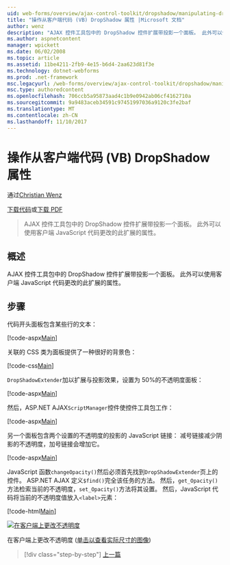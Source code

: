 ```yaml
---
uid: web-forms/overview/ajax-control-toolkit/dropshadow/manipulating-dropshadow-properties-from-client-code-vb
title: "操作从客户端代码 (VB) DropShadow 属性 |Microsoft 文档"
author: wenz
description: "AJAX 控件工具包中的 DropShadow 控件扩展带投影一个面板。 此外可以使用客户端 JavaScrip 更改此扩展程序属性..."
ms.author: aspnetcontent
manager: wpickett
ms.date: 06/02/2008
ms.topic: article
ms.assetid: 11be4211-2fb9-4e15-b6d4-2aa623d81f3e
ms.technology: dotnet-webforms
ms.prod: .net-framework
msc.legacyurl: /web-forms/overview/ajax-control-toolkit/dropshadow/manipulating-dropshadow-properties-from-client-code-vb
msc.type: authoredcontent
ms.openlocfilehash: 706ccb5a95873aad4c1b9e0942ab06cf4162710a
ms.sourcegitcommit: 9a9483aceb34591c97451997036a9120c3fe2baf
ms.translationtype: MT
ms.contentlocale: zh-CN
ms.lasthandoff: 11/10/2017
---
```

<a name="manipulating-dropshadow-properties-from-client-code-vb"></a>操作从客户端代码 (VB) DropShadow 属性
====================
通过[Christian Wenz](https://github.com/wenz)

[下载代码](http://download.microsoft.com/download/5/1/6/51652a81-500b-4f6b-88d3-617103e7941e/DropShadow2.vb.zip)或[下载 PDF](http://download.microsoft.com/download/b/6/a/b6ae89ee-df69-4c87-9bfb-ad1eb2b23373/dropshadow2VB.pdf)

> AJAX 控件工具包中的 DropShadow 控件扩展带投影一个面板。 此外可以使用客户端 JavaScript 代码更改的此扩展的属性。


## <a name="overview"></a>概述

AJAX 控件工具包中的 DropShadow 控件扩展带投影一个面板。 此外可以使用客户端 JavaScript 代码更改的此扩展的属性。

## <a name="steps"></a>步骤

代码开头面板包含某些行的文本：

[!code-aspx[Main](manipulating-dropshadow-properties-from-client-code-vb/samples/sample1.aspx)]

关联的 CSS 类为面板提供了一种很好的背景色：

[!code-css[Main](manipulating-dropshadow-properties-from-client-code-vb/samples/sample2.css)]

`DropShadowExtender`加以扩展与投影效果，设置为 50%的不透明度面板：

[!code-aspx[Main](manipulating-dropshadow-properties-from-client-code-vb/samples/sample3.aspx)]

然后，ASP.NET AJAX`ScriptManager`控件使控件工具包工作：

[!code-aspx[Main](manipulating-dropshadow-properties-from-client-code-vb/samples/sample4.aspx)]

另一个面板包含两个设置的不透明度的投影的 JavaScript 链接： 减号链接减少阴影的不透明度，加号链接会增加它。

[!code-aspx[Main](manipulating-dropshadow-properties-from-client-code-vb/samples/sample5.aspx)]

JavaScript 函数`changeOpacity()`然后必须首先找到`DropShadowExtender`页上的控件。 ASP.NET AJAX 定义`$find()`完全该任务的方法。 然后，`get_Opacity()`方法检索当前的不透明度，`set_Opacity()`方法将其设置。 然后，JavaScript 代码将当前的不透明度值放入`<label>`元素：

[!code-html[Main](manipulating-dropshadow-properties-from-client-code-vb/samples/sample6.html)]


[![在客户端上更改不透明度](manipulating-dropshadow-properties-from-client-code-vb/_static/image2.png)](manipulating-dropshadow-properties-from-client-code-vb/_static/image1.png)

在客户端上更改不透明度 ([单击以查看实际尺寸的图像](manipulating-dropshadow-properties-from-client-code-vb/_static/image3.png))

>[!div class="step-by-step"]
[上一篇](adjusting-the-z-index-of-a-dropshadow-vb.md)
